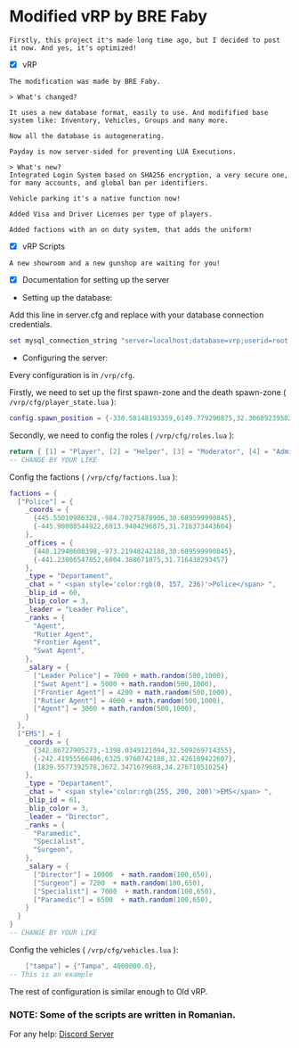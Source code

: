 # Modified vRP by BRE Faby

`Firstly, this project it's made long time ago, but I decided to post it now. And yes, it's optimized!`

- [x] vRP
```
The modification was made by BRE Faby.

> What's changed?

It uses a new database format, easily to use. And modifified base system like: Inventory, Vehicles, Groups and many more.

Now all the database is autogenerating.

Payday is now server-sided for preventing LUA Executions.

> What's new?
Integrated Login System based on SHA256 encryption, a very secure one, for many accounts, and global ban per identifiers.

Vehicle parking it's a native function now!

Added Visa and Driver Licenses per type of players.

Added factions with an on duty system, that adds the uniform!
```
- [x] vRP Scripts
```
A new showroom and a new gunshop are waiting for you!
```

- [x] Documentation for setting up the server

* Setting up the database:

Add this line in server.cfg and replace with your database connection credentials.
```lua
set mysql_connection_string "server=localhost;database=vrp;userid=root;password="
```

* Configuring the server:

Every configuration is in `/vrp/cfg`.

Firstly, we need to set up the first spawn-zone and the death spawn-zone ( `/vrp/cfg/player_state.lua` ):
```lua
config.spawn_position = {-330.58148193359,6149.779296875,32.30689239502} -- CHANGE THIS COORD FOR FIRST SPAWN
```

Secondly, we need to config the roles ( `/vrp/cfg/roles.lua` ):
```lua
return { [1] = "Player", [2] = "Helper", [3] = "Moderator", [4] = "Administrator", [5] = "Developer", [6] = "Owner" }
-- CHANGE BY YOUR LIKE
```

Config the factions ( `/vrp/cfg/factions.lua` ):
```lua
factions = {
  ["Police"] = {
    _coords = {
      {445.55010986328,-984.70275878906,30.689599990845},
      {-445.90008544922,6013.9404296875,31.716373443604}
    },
    _offices = {
      {448.12948608398,-973.21948242188,30.689599990845},
      {-441.23086547852,6004.388671875,31.716438293457}
    },
    _type = "Departament",
    _chat = " <span style='color:rgb(0, 157, 236)'>Police</span> ",
    _blip_id = 60,
    _blip_color = 3,
    _leader = "Leader Police",
    _ranks = {
      "Agent",
      "Rutier Agent",
      "Frontier Agent",
      "Swat Agent",
    },
    _salary = {
      ["Leader Police"] = 7000 + math.random(500,1000),
      ["Swat Agent"] = 5000 + math.random(500,1000),
      ["Frontier Agent"] = 4200 + math.random(500,1000),
      ["Rutier Agent"] = 4000 + math.random(500,1000),
      ["Agent"] = 3000 + math.random(500,1000),
    }
  },
  ["EMS"] = {
    _coords = {
      {342.86727905273,-1398.0349121094,32.509269714355},
      {-242.41955566406,6325.9760742188,32.426189422607},
      {1839.5577392578,3672.3471679688,34.276710510254}
    },
    _type = "Departament",
    _chat = " <span style='color:rgb(255, 200, 200)'>EMS</span> ",
    _blip_id = 61,
    _blip_color = 3,
    _leader = "Director",
    _ranks = {
      "Paramedic",
      "Specialist",
      "Surgeon",
    },
    _salary = {
      ["Director"] = 10000  + math.random(100,650),
      ["Surgeon"] = 7200  + math.random(100,650),
      ["Specialist"] = 7000  + math.random(100,650),
      ["Paramedic"] = 6500  + math.random(100,650),
    }
  }
}
-- CHANGE BY YOUR LIKE
```

Config the vehicles ( `/vrp/cfg/vehicles.lua` ):
```lua
    ["tampa"] = {"Tampa", 4800000.0},
-- This is an example
```
The rest of configuration is similar enough to Old vRP.

### NOTE: Some of the scripts are written in Romanian.

For any help: [Discord Server](https://discord.gg/BNJ9wX6)
